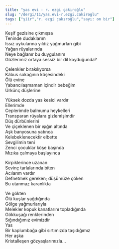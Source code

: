 ```yaml
---
title: "yas evi - r. ezgi çakıroğlu"
slug: "/dergi/11/yas.evi-r.ezgi.cakiroglu"
tags: ["şiir","r. ezgi çakıroğlu","sayı: on bir"]
---
```



Keşif gezisine çıkmışsa  
Teninde dudaklarım  
Issız uykularına yıldız yağmurları gibi  
Yağan rüyalarında  
Neye bağlanır bu duygulanım  
Gözlerimiz ortaya sessiz bir dil koyduğunda?

Çelenkler bırakılıyorsa  
Kâbus sokağının köşesindeki  
Ölü evine  
Yabancılaşmaman içindir bebeğim  
Ürkünç düşlerine

Yüksek dozda yas kesici vardır  
Ellerimde  
Ceplerimde balmumu heykelleri  
Transparan rüyalara gizlemişimdir  
Düş dürbünlerini  
Ve çiçeklenen bir ışığın altında  
Aşk banyosuna yatınca  
Kelebeklenecektir elbette  
Sevgilimin teni  
Zenci çocuklar köşe başında  
Mızıka çalmaya başlayınca

Kirpiklerince uzanan  
Sevinç tarlalarında biten  
Acılarım vardır  
Defnetmek gereken; düşümüze çöken  
Bu utanmaz karanlıkta

Ve gökten  
Ölü kuşlar yağdığında  
Gölge yağmurlarıyla  
Melekler kopuk kanatlarını topladığında  
Gökkuşağı renklerinden  
Sığındığımız evimizdir  
Yas  
Bir kaplumbağa gibi sırtımızda taşıdığımız  
Her aşka  
Kristalleşen gözyaşlarımızla...

